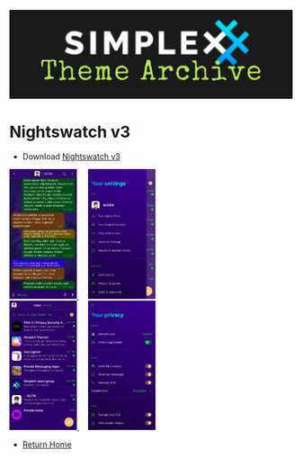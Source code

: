 ![SxC Theme Archive Banner](../resources/SxC_themeBanner06.jpg)

# Nightswatch v3

* Download [Nightswatch v3](../themes/SxC_nightswatch-v3.theme)

<a href="../screenshots/SxC_nightswatch-v301.jpg" target="_blank">
	<img src="../screenshots/SxC_nightswatch-v301.jpg" width="120">
</a>&nbsp;&nbsp;&nbsp;
<a href="../screenshots/SxC_nightswatch-v302.jpg" target="_blank">
	<img src="../screenshots/SxC_nightswatch-v302.jpg" width="120">
</a>
<br>
<a href="../screenshots/SxC_nightswatch-v303.jpg" target="_blank">
	<img src="../screenshots/SxC_nightswatch-v303.jpg" width="120">
</a>&nbsp;&nbsp;&nbsp;
<a href="../screenshots/SxC_nightswatch-v304.jpg" target="_blank">
	<img src="../screenshots/SxC_nightswatch-v304.jpg" width="120">
</a>

* [Return Home](../)